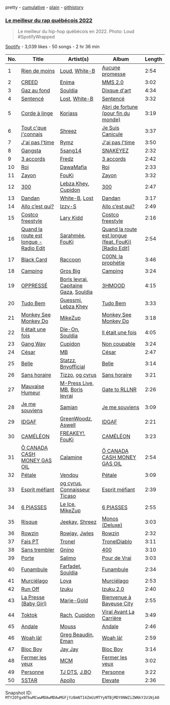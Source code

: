 pretty - [cumulative](/playlists/cumulative/37i9dQZF1DXcTuHVFoulvZ.md) - [plain](/playlists/plain/37i9dQZF1DXcTuHVFoulvZ) - [githistory](https://github.githistory.xyz/mackorone/spotify-playlist-archive/blob/main/playlists/plain/37i9dQZF1DXcTuHVFoulvZ)

### [Le meilleur du rap québécois 2022](https://open.spotify.com/playlist/37i9dQZF1DXcTuHVFoulvZ)

> Le meilleur du hip\-hop québécois en 2022\. Photo: Loud \#SpotifyWrapped

[Spotify](https://open.spotify.com/user/spotify) - 3,039 likes - 50 songs - 2 hr 36 min

| No. | Title | Artist(s) | Album | Length |
|---|---|---|---|---|
| 1 | [Rien de moins](https://open.spotify.com/track/2qO3vIBPP5OBsOm67dG9W0) | [Loud](https://open.spotify.com/artist/5DXzQwj6Kgr5kBjVlYdSHo), [White\-B](https://open.spotify.com/artist/2HnpdXm17xsrVYtmsf7CHM) | [Aucune promesse](https://open.spotify.com/album/2UVAEGSrXaicQMavEAmVUP) | 2:54 |
| 2 | [CREED](https://open.spotify.com/track/4VHJDnAK9d9XjhIHuGjib6) | [Enima](https://open.spotify.com/artist/47cHAE0NFwzGOlc3L4oszT) | [MMS 2.0](https://open.spotify.com/album/1frw85H7pUOeM2irhAhXaA) | 3:02 |
| 3 | [Gaz au fond](https://open.spotify.com/track/3ahYEYoP0voboULlwJH8Fx) | [Souldia](https://open.spotify.com/artist/6ekcMUMZoiX2HBbQGZgNh1) | [Dixque d'art](https://open.spotify.com/album/5fvUcupi73B843UBlMcRxS) | 4:34 |
| 4 | [Sentencé](https://open.spotify.com/track/3n9VHoMlVJvotkaXLFNqA2) | [Lost](https://open.spotify.com/artist/5Pd7zqwUqC1INMJAT2Df7b), [White\-B](https://open.spotify.com/artist/2HnpdXm17xsrVYtmsf7CHM) | [Sentencé](https://open.spotify.com/album/0A8VTHR0FqyOwGeiaiuMc7) | 3:32 |
| 5 | [Corde à linge](https://open.spotify.com/track/6r8ce1pJQtqfnIRi7dX7pR) | [Koriass](https://open.spotify.com/artist/4aLij7W6aqtpsRriCSjGLq) | [Abri de fortune \(pour fin du monde\)](https://open.spotify.com/album/0amYsj30gPQuSgc2ukxNdO) | 3:19 |
| 6 | [Tout c'que j'connais](https://open.spotify.com/track/4MHUo6wTQwbks9wX6vpivL) | [Shreez](https://open.spotify.com/artist/0qNrNX9FKJM0ZJFbcbMlMp) | [Je Suis Canicule](https://open.spotify.com/album/4hWU5w4QTHAkB2mXM5PRgn) | 3:37 |
| 7 | [J'ai pas l'time](https://open.spotify.com/track/7oXiWuQPvywjQgKwoVrDY4) | [Rymz](https://open.spotify.com/artist/3dN1EUAKOFCUBPFXRUdqKu) | [J'ai pas l'time](https://open.spotify.com/album/2Ox36Sou25gwtw8wvA6SUN) | 3:50 |
| 8 | [Gangsta](https://open.spotify.com/track/4zJeDPdrQpvKrErjbxAkq7) | [5sang14](https://open.spotify.com/artist/6XM5SrUaWM5XJwV55eHW2s) | [SNAKEYEZ](https://open.spotify.com/album/6CAneTQlP4JM3kzk9RyBqC) | 2:32 |
| 9 | [3 accords](https://open.spotify.com/track/4Hsywq7qnQVsutWBFf8rPZ) | [Fredz](https://open.spotify.com/artist/6vclJnUiJ9D7IW0OP54MFT) | [3 accords](https://open.spotify.com/album/1IsJS2WEY8FGvmVdX0ehQU) | 2:42 |
| 10 | [Roi](https://open.spotify.com/track/3FVlQblG8CCPrTHfwcUUk0) | [DawaMafia](https://open.spotify.com/artist/5yhoElw9gCKKsOAK1mmgHJ) | [Roi](https://open.spotify.com/album/7hEml1pfNKG8hgkC8l2vmY) | 2:33 |
| 11 | [Zayon](https://open.spotify.com/track/1lc3pzxx2Xsm0YwQwEpFVE) | [FouKi](https://open.spotify.com/artist/3IMC79WXhjXUkDHhpsSN8n) | [Zayon](https://open.spotify.com/album/4XixYxgMhid00ACay6xpfN) | 3:32 |
| 12 | [300](https://open.spotify.com/track/7r5grL8qyyy0lmujA3pneU) | [Lebza Khey](https://open.spotify.com/artist/6oW3oCa9th1gUBNkI1LnGA), [Cupidon](https://open.spotify.com/artist/5iLIhZFtUFijzNwplwZtlV) | [300](https://open.spotify.com/album/3Z3fXpDs9XqGrHKlbLeAZp) | 2:47 |
| 13 | [Dandan](https://open.spotify.com/track/7L2iNYWkQ6zy9ZloDdJnHr) | [White\-B](https://open.spotify.com/artist/2HnpdXm17xsrVYtmsf7CHM), [Lost](https://open.spotify.com/artist/5Pd7zqwUqC1INMJAT2Df7b) | [Dandan](https://open.spotify.com/album/1kNR3dBuxP2A8WFI25dBXL) | 3:17 |
| 14 | [Allo c’est qui?](https://open.spotify.com/track/7JvS9AEXvNPsouhhVECNeZ) | [Izzy\-S](https://open.spotify.com/artist/76DXtaWMXZQbRZUHkQEdDQ) | [Allo c’est qui?](https://open.spotify.com/album/4QBGKhrngSOqtwohuYVHgz) | 2:49 |
| 15 | [Costco freestyle](https://open.spotify.com/track/0oFFNSKg6DvV7rYTCwfMMP) | [Lary Kidd](https://open.spotify.com/artist/1dHfOiwJsDtNzIIrsQgXtX) | [Costco freestyle](https://open.spotify.com/album/7zXtx6SQ1XkGiEi63Qrh8Q) | 2:16 |
| 16 | [Quand la route est longue \- Radio Edit](https://open.spotify.com/track/5J60TBnpkXpncoXOjDENoV) | [Sarahmée](https://open.spotify.com/artist/7icPanI4wjZVQCkvaUMWLX), [FouKi](https://open.spotify.com/artist/3IMC79WXhjXUkDHhpsSN8n) | [Quand la route est longue \(feat\. FouKi\) \[Radio Edit\]](https://open.spotify.com/album/04V5LztQcB3ltQ9BXGJMEY) | 2:54 |
| 17 | [Black Card](https://open.spotify.com/track/4KVySCkeBCCshfs3LXY9Zs) | [Raccoon](https://open.spotify.com/artist/7nzgBxjw2Co88MGWjMnl4c) | [C00N: la prophétie](https://open.spotify.com/album/672gWjyvSXba4DbO2p6JrS) | 3:46 |
| 18 | [Camping](https://open.spotify.com/track/3nCyD17Oecbgx4VNX5fNZ5) | [Gros Big](https://open.spotify.com/artist/5lRXcS3hdIRzUO1mbJkvJ0) | [Camping](https://open.spotify.com/album/0TKxbWXUfFAdInNrf6WzrQ) | 3:24 |
| 19 | [OPPRESSÉ](https://open.spotify.com/track/19yP0Tz8r7kDTNzOa39Ksk) | [Boris levrai](https://open.spotify.com/artist/44MDXreyQDVfctriHR8TgN), [Capitaine Gaza](https://open.spotify.com/artist/3MHoGWYHorYV0tblzQ1Nzj), [Souldia](https://open.spotify.com/artist/6ekcMUMZoiX2HBbQGZgNh1) | [3HMOOD](https://open.spotify.com/album/0dXhFCshDYMlcdQSqtY9Oy) | 4:15 |
| 20 | [Tudo Bem](https://open.spotify.com/track/0XJlv1XivNfzllwGK5MksT) | [Guessmi](https://open.spotify.com/artist/1iPrqRhbEuH0BRuIv16zv2), [Lebza Khey](https://open.spotify.com/artist/6oW3oCa9th1gUBNkI1LnGA) | [Tudo Bem](https://open.spotify.com/album/2XeTDIRMPxKUTscqoNZG93) | 3:33 |
| 21 | [Monkey See Monkey Do](https://open.spotify.com/track/1nkSM3aKotsIwOgafMpQqQ) | [MikeZup](https://open.spotify.com/artist/3kmw1yvcUhvPD3pDz8hOVk) | [Monkey See Monkey Do](https://open.spotify.com/album/2XHD8IJglSeKL203sKOFkR) | 3:18 |
| 22 | [Il était une fois](https://open.spotify.com/track/3uLZL8cZl2Hr1lal1Cet3D) | [Die\-On](https://open.spotify.com/artist/3PiPx0tAJVVmdwScvelkq3), [Souldia](https://open.spotify.com/artist/6ekcMUMZoiX2HBbQGZgNh1) | [Il était une fois](https://open.spotify.com/album/2viKHkCMddUIbdI4EWbbTd) | 4:05 |
| 23 | [Gang Way](https://open.spotify.com/track/0E5oNdGIaNsprkZd1MgL7U) | [Cupidon](https://open.spotify.com/artist/5iLIhZFtUFijzNwplwZtlV) | [Non coupable](https://open.spotify.com/album/6XYlMU2hh8OarR5PMx4P8O) | 3:24 |
| 24 | [César](https://open.spotify.com/track/1SHRlSZ78fklxAMG6bVBVW) | [MB](https://open.spotify.com/artist/2v1aABncTZrtkXA84ZqtyU) | [César](https://open.spotify.com/album/0n3xG3MLvkhq1Jmpuwnv28) | 2:47 |
| 25 | [Belle](https://open.spotify.com/track/1XBTbrFqzkb8eQpnqcYGsm) | [Statzz](https://open.spotify.com/artist/3HhrftnwBRRopMc07FopkK), [Bnyofficial](https://open.spotify.com/artist/5BqM9z6eisbGASuqh5B6QM) | [Belle](https://open.spotify.com/album/6hMkE5cYDkXqUd5rL8iFfV) | 3:14 |
| 26 | [Sans horaire](https://open.spotify.com/track/4xVQsPA32CgHu2v1fZbcTA) | [Tizzo](https://open.spotify.com/artist/0NAWq4CW7DxGwgIm1Ock5C), [og cyrus](https://open.spotify.com/artist/3KRSccEFVrRnMRe0XKGuNy) | [Sans horaire](https://open.spotify.com/album/2WOwDw0iT1rkI4VM4l1Y3l) | 3:21 |
| 27 | [Mauvaise Humeur](https://open.spotify.com/track/53eakKGFwVXIrpqoN7mFat) | [M\-Press Live](https://open.spotify.com/artist/5nJC0rvHpmXz7JLNE9kf6v), [MB](https://open.spotify.com/artist/2v1aABncTZrtkXA84ZqtyU), [Boris levrai](https://open.spotify.com/artist/44MDXreyQDVfctriHR8TgN) | [Gate to RLLNR](https://open.spotify.com/album/2zq2VWlpX9PI6yXe5xZ4Ab) | 2:26 |
| 28 | [Je me souviens](https://open.spotify.com/track/1YDOT9IYoh3LiPpUZeXU7s) | [Samian](https://open.spotify.com/artist/4R9opfaSnt6ApDaiJb3zw6) | [Je me souviens](https://open.spotify.com/album/1Rad7yTz1sxAydB0dw8iso) | 3:09 |
| 29 | [IDGAF](https://open.spotify.com/track/5uy3QzTHO9TRh97CDhQ9Jm) | [GreenWoodz](https://open.spotify.com/artist/4unjY2cWa4org4JmrS0GES), [Aswell](https://open.spotify.com/artist/7ircrxU9ilF88T3dfIP6yc) | [IDGAF](https://open.spotify.com/album/38m4T8X8yQJJ788BM2yJVx) | 2:21 |
| 30 | [CAMÉLÉON](https://open.spotify.com/track/4eGyyIrOWWGlBbdt0xZTMI) | [FREAKEY!](https://open.spotify.com/artist/4K30jReY7UXKmG1Q93joPY), [FouKi](https://open.spotify.com/artist/3IMC79WXhjXUkDHhpsSN8n) | [CAMÉLÉON](https://open.spotify.com/album/1wC9LZFmdvqfeqFtKOOcYE) | 3:23 |
| 31 | [Ô CANADA CASH MONEY GAS OIL](https://open.spotify.com/track/1H0M4RGGYBF5pOViL9UdPB) | [Calamine](https://open.spotify.com/artist/1eYuV6IDT7vYuBdIF0SgjJ) | [Ô CANADA CASH MONEY GAS OIL](https://open.spotify.com/album/1s6iknRE2vRWB91XnmaUnm) | 2:54 |
| 32 | [Pétale](https://open.spotify.com/track/5MT66MAa0tPKBM0jV5aqq8) | [Vendou](https://open.spotify.com/artist/4Eh9gm2q4XSbk8YXLoEUjG) | [Pétale](https://open.spotify.com/album/0qmrfShgngmmWA8cPcrXAA) | 3:09 |
| 33 | [Esprit méfiant](https://open.spotify.com/track/1YJTQylI2qGPjd9sbC2Ki8) | [og cyrus](https://open.spotify.com/artist/3KRSccEFVrRnMRe0XKGuNy), [Connaisseur Ticaso](https://open.spotify.com/artist/6Z7e35747Ty7EmmcOaKa8o) | [Esprit méfiant](https://open.spotify.com/album/55ri3vgj9Oqw6XF8EHNDvo) | 2:39 |
| 34 | [6 PIASSES](https://open.spotify.com/track/3SbpvwK2XsmWl4P42iCT1x) | [Le Ice](https://open.spotify.com/artist/5Tz7QkwRnEvV0MpWhLdDFI), [MikeZup](https://open.spotify.com/artist/3kmw1yvcUhvPD3pDz8hOVk) | [6 PIASSES](https://open.spotify.com/album/3AuQMxeIkx7vuTxh37ZLKI) | 2:55 |
| 35 | [Risque](https://open.spotify.com/track/6FvQ6FmyLV1g5xvClKloqc) | [Jeekay](https://open.spotify.com/artist/38POyyW13rAIhFtElJXFwJ), [Shreez](https://open.spotify.com/artist/0qNrNX9FKJM0ZJFbcbMlMp) | [Monos \(Deluxe\)](https://open.spotify.com/album/2FSnqlptiFpy7oBw3YVbkk) | 3:03 |
| 36 | [Rowzin](https://open.spotify.com/track/0YhTHQ37vdhsNbienW9YTB) | [Rowjay](https://open.spotify.com/artist/5qMf7CFNNQi7gb1WQb74Pc), [Jwles](https://open.spotify.com/artist/4vbxtxqdkeHt1dICi63qs8) | [Rowzin](https://open.spotify.com/album/15oSQFCbYUQ2Jgo9slqOOf) | 2:32 |
| 37 | [Fais PT](https://open.spotify.com/track/2oV8tnHnZQno6kA0ItHNFR) | [Tronel](https://open.spotify.com/artist/6n7VICMu1PgML7oEbDLmWu) | [TronelDiablo](https://open.spotify.com/album/1kRKwfoDM7hFBH9YrBGlyb) | 3:11 |
| 38 | [Sans trembler](https://open.spotify.com/track/32ZbF0YMW9LEaVM8WRQubq) | [Gnino](https://open.spotify.com/artist/03sPkUqjLbCXdxu3e46T3H) | [400](https://open.spotify.com/album/1QLh17mGCqestAzRo8VcC0) | 3:10 |
| 39 | [Porte](https://open.spotify.com/track/1XkvgJQShm0CpIWe6UbTHH) | [Salimo](https://open.spotify.com/artist/3dbzTStecQkHOqwQaQR3Ur) | [Pour de Vrai](https://open.spotify.com/album/5JcvPcv2DJ51OEdOKrfZrw) | 3:03 |
| 40 | [Funambule](https://open.spotify.com/track/17IYFs7jWrOZ3q30kBmnBn) | [Farfadet](https://open.spotify.com/artist/3n6sDQ5wLfb9GpJaKcEaPB), [Souldia](https://open.spotify.com/artist/6ekcMUMZoiX2HBbQGZgNh1) | [Funambule](https://open.spotify.com/album/4o4Wy7x6zIvGaeDdJxC9k2) | 2:34 |
| 41 | [Murciélago](https://open.spotify.com/track/4XZyPSlpUW0HrpYOcFJFZX) | [Lova](https://open.spotify.com/artist/3AaQmXxkr6SJLELOEIeSh2) | [Murciélago](https://open.spotify.com/album/2my4wNL1hk75yFIJgVljIl) | 2:53 |
| 42 | [Run Off](https://open.spotify.com/track/4hacOsbThfn68iXRzWxFet) | [Izuku](https://open.spotify.com/artist/07nPO9PmOxJX3XXsCsVVW8) | [Izuku 2.0](https://open.spotify.com/album/0ebFweEBDJCo4LySV87ARC) | 2:40 |
| 43 | [La Presse \(Baby Girl\)](https://open.spotify.com/track/7JnfndIUMmzrMWFF9s9VgA) | [Marie\-Gold](https://open.spotify.com/artist/5IIpjqhAKTXUVPh9ERQ24G) | [Bienvenue à Baveuse City](https://open.spotify.com/album/6Ewy5jluK73NCmTeHN9sNC) | 2:55 |
| 44 | [Toktok](https://open.spotify.com/track/2GLO9JyxotGJ2e5JOJQ7kC) | [Rach](https://open.spotify.com/artist/1Qyyc7H8E9gI5nEjWTQk7n), [Cupidon](https://open.spotify.com/artist/5iLIhZFtUFijzNwplwZtlV) | [Viral Avant La Carrière](https://open.spotify.com/album/42OsuC1KTnlfkSF5KlMgUW) | 3:49 |
| 45 | [Andale](https://open.spotify.com/track/1bOqJaCP7MMxJJ2oGRX0jS) | [Mouss](https://open.spotify.com/artist/7D4rgoFxldk2wari7UObNY) | [Andale](https://open.spotify.com/album/3ADUouvgyG92CLvC8rzua5) | 2:46 |
| 46 | [Woah là!](https://open.spotify.com/track/2CfDRxPF0cqaU0opyi432z) | [Greg Beaudin](https://open.spotify.com/artist/546YsSEtGcmiOu121v7Yj0), [Eman](https://open.spotify.com/artist/0577M91sH51YDk2o3cGko9) | [Woah là!](https://open.spotify.com/album/0GblbgtEQwfKAL3k5p6faI) | 2:59 |
| 47 | [Bloc Boy](https://open.spotify.com/track/5t1fGB3RJbIcp23rfCV7Ov) | [Jay Jay](https://open.spotify.com/artist/42IVM8biRfwghSfukPMimt) | [Bloc Boy](https://open.spotify.com/album/44HMFKiCD2hcS6ONVPqTJQ) | 3:14 |
| 48 | [Fermer les yeux](https://open.spotify.com/track/0xs9ReaxZUWqp7rO4Ys4cx) | [MCM](https://open.spotify.com/artist/0lp5ESFVVH1DGSwb2LtnfD) | [Fermer les yeux](https://open.spotify.com/album/3jNarx37j97nl8l2vOxEg5) | 3:02 |
| 49 | [Personne](https://open.spotify.com/track/16zJVyvGHRG3qYnQ9cgHbT) | [TJ DTS](https://open.spotify.com/artist/5uns9i1LQsh6mxqXq1QeAe), [J.BO](https://open.spotify.com/artist/6qfbY11F2cczEo2xrQeQBG) | [Personne](https://open.spotify.com/album/78RK4VGCAOquGDBFCcAn0e) | 3:22 |
| 50 | [5STAR](https://open.spotify.com/track/05owzjR8t0M3Y2BIFArgLr) | [Apollo](https://open.spotify.com/artist/3CPv18YYX9bKvhwLsASBZT) | [Elevate](https://open.spotify.com/album/5nAFBraM51Rcfs8HkYos4I) | 2:36 |

Snapshot ID: `MTY2OTgxNTkwMCwwMDAwMDAwMGFjYzBmNTI4ZmUzMTYyNTBjMDY0NWZiZWNkY2U1NjA0`
